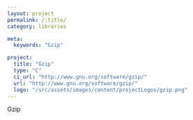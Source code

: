 ```yaml
---
layout: project
permalink: /:title/
category: libraries

meta:
  keywords: "Gzip"

project:
  title: "Gzip"
  type: "C"
  ci_url: "http://www.gnu.org/software/gzip/"
  url: "http://www.gnu.org/software/gzip/"
  logo: "/src/assets/images/content/projectLogos/gzip.png"
---
```


<p>Gzip</p>
